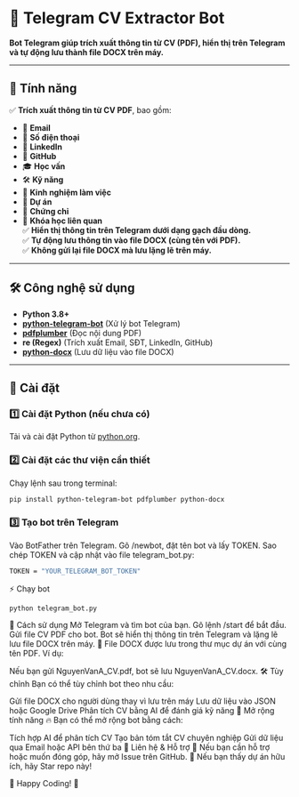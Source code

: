 
# 📄 Telegram CV Extractor Bot

**Bot Telegram giúp trích xuất thông tin từ CV (PDF), hiển thị trên Telegram và tự động lưu thành file DOCX trên máy.**

---

## 🚀 Tính năng
✅ **Trích xuất thông tin từ CV PDF**, bao gồm:
   - 📧 **Email**
   - 📱 **Số điện thoại**
   - 🔗 **LinkedIn**
   - 🐙 **GitHub**
   - 🎓 **Học vấn**
   - 🛠 **Kỹ năng**
   - 💼 **Kinh nghiệm làm việc**
   - 📂 **Dự án**
   - 📜 **Chứng chỉ**
   - 📖 **Khóa học liên quan**  
✅ **Hiển thị thông tin trên Telegram dưới dạng gạch đầu dòng.**  
✅ **Tự động lưu thông tin vào file DOCX (cùng tên với PDF).**  
✅ **Không gửi lại file DOCX mà lưu lặng lẽ trên máy.**  

---

## 🛠 Công nghệ sử dụng
- **Python 3.8+**  
- **[python-telegram-bot](https://python-telegram-bot.readthedocs.io/en/stable/)** (Xử lý bot Telegram)  
- **[pdfplumber](https://github.com/jsvine/pdfplumber)** (Đọc nội dung PDF)  
- **re (Regex)** (Trích xuất Email, SĐT, LinkedIn, GitHub)  
- **[python-docx](https://python-docx.readthedocs.io/en/latest/)** (Lưu dữ liệu vào file DOCX)  

---

## 🔧 Cài đặt
### 1️⃣ Cài đặt Python (nếu chưa có)
Tải và cài đặt Python từ [python.org](https://www.python.org/downloads/).  

### 2️⃣ Cài đặt các thư viện cần thiết
Chạy lệnh sau trong terminal:
```bash
pip install python-telegram-bot pdfplumber python-docx
```
### 3️⃣ Tạo bot trên Telegram
Vào BotFather trên Telegram.
Gõ /newbot, đặt tên bot và lấy TOKEN.
Sao chép TOKEN và cập nhật vào file telegram_bot.py:
```bash
TOKEN = "YOUR_TELEGRAM_BOT_TOKEN"
```
⚡ Chạy bot
```bash
python telegram_bot.py
```
🎯 Cách sử dụng
Mở Telegram và tìm bot của bạn.
Gõ lệnh /start để bắt đầu.
Gửi file CV PDF cho bot.
Bot sẽ hiển thị thông tin trên Telegram và lặng lẽ lưu file DOCX trên máy.
📂 File DOCX được lưu trong thư mục dự án với cùng tên PDF.
Ví dụ:

Nếu bạn gửi NguyenVanA_CV.pdf, bot sẽ lưu NguyenVanA_CV.docx.
🛠 Tùy chỉnh
Bạn có thể tùy chỉnh bot theo nhu cầu:

Gửi file DOCX cho người dùng thay vì lưu trên máy
Lưu dữ liệu vào JSON hoặc Google Drive
Phân tích CV bằng AI để đánh giá kỹ năng
📌 Mở rộng tính năng
🔥 Bạn có thể mở rộng bot bằng cách:

Tích hợp AI để phân tích CV
Tạo bản tóm tắt CV chuyên nghiệp
Gửi dữ liệu qua Email hoặc API bên thứ ba
🎯 Liên hệ & Hỗ trợ
💬 Nếu bạn cần hỗ trợ hoặc muốn đóng góp, hãy mở Issue trên GitHub.
🌟 Nếu bạn thấy dự án hữu ích, hãy Star repo này!

🚀 Happy Coding! 🎯